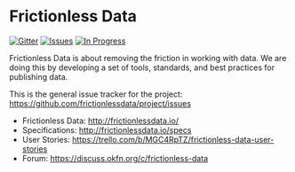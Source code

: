 # Frictionless Data

[![Gitter](https://img.shields.io/gitter/room/frictionlessdata/chat.svg)](https://gitter.im/frictionlessdata/chat)
[![Issues](https://img.shields.io/badge/issue-tracker-orange.svg)](https://github.com/frictionlessdata/project/issues)
[![In Progress](https://badge.waffle.io/frictionlessdata/project.svg?label=progress&title=In%20Progress)](http://waffle.io/frictionlessdata/project)

Frictionless Data is about removing the friction in working with data. We are doing this by developing a set of tools, standards, and best practices for publishing data. 

This is the general issue tracker for the project: https://github.com/frictionlessdata/project/issues

* Frictionless Data: http://frictionlessdata.io/ 
* Specifications: http://frictionlessdata.io/specs
* User Stories: https://trello.com/b/MGC4RpTZ/frictionless-data-user-stories
* Forum: https://discuss.okfn.org/c/frictionless-data
